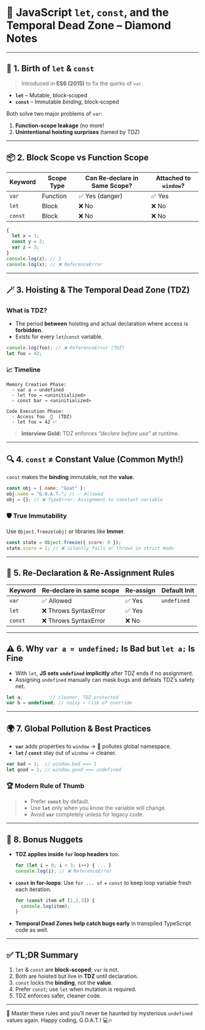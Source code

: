 # 🔐 JavaScript `let`, `const`, and the Temporal Dead Zone – Diamond Notes

---

## 🌱 1. Birth of `let` & `const`

> Introduced in **ES6 (2015)** to fix the quirks of `var`.

* **`let`** – Mutable, block‑scoped
* **`const`** – Immutable *binding*, block‑scoped

Both solve two major problems of `var`:

1. **Function‑scope leakage** (no more!
2. **Unintentional hoisting surprises** (tamed by TDZ)

---

## 📦 2. Block Scope vs Function Scope

| Keyword | Scope Type | Can Re‑declare in Same Scope? | Attached to `window`? |
| ------- | ---------- | ----------------------------- | --------------------- |
| `var`   | Function   | ✅ Yes (danger)                | ✅ Yes                 |
| `let`   | Block      | ❌ No                          | ❌ No                  |
| `const` | Block      | ❌ No                          | ❌ No                  |

```js
{
  let x = 1;
  const y = 2;
  var z = 3;
}
console.log(z); // 3
console.log(x); // ❌ ReferenceError
```

---

## 🪄 3. Hoisting & The Temporal Dead Zone (TDZ)

### What is TDZ?

* The period **between** hoisting and actual declaration where access is **forbidden**.
* Exists for every `let`/`const` variable.

```js
console.log(foo); // ❌ ReferenceError (TDZ)
let foo = 42;
```

### 📈 Timeline

```
Memory Creation Phase:
  - var a → undefined
  - let foo → <uninitialized>
  - const bar → <uninitialized>

Code Execution Phase:
  - Access foo  🚫  (TDZ)
  - let foo = 42 ✅
```

> **Interview Gold:** TDZ enforces *“declare before use”* at runtime.

---

## 🔍 4. `const` ≠ Constant Value (Common Myth!)

`const` makes the **binding** immutable, not the **value**.

```js
const obj = { name: "Goat" };
obj.name = "G.O.A.T."; // ✅ Allowed
obj = {}; // ❌ TypeError: Assignment to constant variable
```

### 🛡️ True Immutability

Use `Object.freeze(obj)` or libraries like **Immer**.

```js
const state = Object.freeze({ score: 0 });
state.score = 1; // ❌ silently fails or throws in strict mode
```

---

## 🚧 5. Re‑Declaration & Re‑Assignment Rules

| Keyword | Re‑declare in same scope | Re‑assign | Default Init    |
| ------- | ------------------------ | --------- | --------------- |
| `var`   | ✅ Allowed                | ✅ Yes     | `undefined`     |
| `let`   | ❌ Throws SyntaxError     | ✅ Yes     | <uninitialized> |
| `const` | ❌ Throws SyntaxError     | ❌ No      | <uninitialized> |

---

## ⚠️ 6. Why `var a = undefined;` Is Bad but `let a;` Is Fine

* With `let`, **JS sets `undefined` implicitly** after TDZ ends if no assignment.
* Assigning `undefined` manually can mask bugs and defeats TDZ’s safety net.

```js
let a;          // cleaner, TDZ protected
var b = undefined; // noisy + risk of override
```

---

## 🌍 7. Global Pollution & Best Practices

* **`var`** adds properties to `window` → 🍃 pollutes global namespace.
* **`let` / `const`** stay out of `window` → cleaner.

```js
var bad = 1;  // window.bad === 1
let good = 2; // window.good === undefined
```

### 🏆 Modern Rule of Thumb

> * Prefer **`const`** by default.
> * Use **`let`** only when you know the variable will change.
> * Avoid **`var`** completely unless for legacy code.

---

## 🤯 8. Bonus Nuggets

* **TDZ applies inside `for` loop headers** too.

  ```js
  for (let i = 0; i < 3; i++) { ... }
  console.log(i); // ❌ ReferenceError
  ```
* **`const` in for‑loops**: Use `for ... of` + `const` to keep loop variable fresh each iteration.

  ```js
  for (const item of [1,2,3]) {
    console.log(item);
  }
  ```
* **Temporal Dead Zones help catch bugs early** in transpiled TypeScript code as well.

---

## ✅ TL;DR Summary

1. `let` & `const` are **block‑scoped**; `var` is not.
2. Both are hoisted but live in **TDZ** until declaration.
3. `const` locks the **binding**, not the **value**.
4. Prefer `const`; use `let` when mutation is required.
5. TDZ enforces safer, cleaner code.

---

🎯 Master these rules and you’ll never be haunted by mysterious `undefined` values again. Happy coding, G.O.A.T.! 💻🔥
